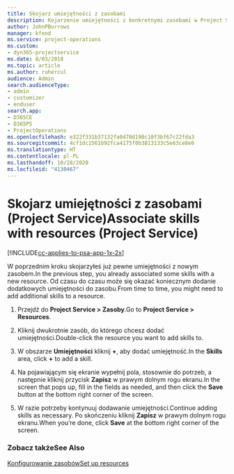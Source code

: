 ```yaml
---
title: Skojarz umiejętności z zasobami
description: Kojarzenie umiejętności z konkretnymi zasobami w Project Service
author: JohnPBurrows
manager: kfend
ms.service: project-operations
ms.custom:
- dyn365-projectservice
ms.date: 8/03/2018
ms.topic: article
ms.author: ruhercul
audience: Admin
search.audienceType:
- admin
- customizer
- enduser
search.app:
- D365CE
- D365PS
- ProjectOperations
ms.openlocfilehash: e322f331b37132fa0478d190c10f3bf67c22fda3
ms.sourcegitcommit: 4cf1dc1561b92fca4175f0b3813133c5e63ce8e6
ms.translationtype: HT
ms.contentlocale: pl-PL
ms.lasthandoff: 10/28/2020
ms.locfileid: "4130467"
---
```

# <a name="associate-skills-with-resources-project-service"></a><span data-ttu-id="d7881-103">Skojarz umiejętności z zasobami (Project Service)</span><span class="sxs-lookup"><span data-stu-id="d7881-103">Associate skills with resources (Project Service)</span></span>

[!INCLUDE[cc-applies-to-psa-app-1x-2x](../includes/cc-applies-to-psa-app-1x-2x.md)]

<span data-ttu-id="d7881-104">W poprzednim kroku skojarzyłeś już pewne umiejętności z nowym zasobem.</span><span class="sxs-lookup"><span data-stu-id="d7881-104">In the previous step, you already associated some skills with  a new resource.</span></span> <span data-ttu-id="d7881-105">Od czasu do czasu może się okazać koniecznym dodanie dodatkowych umiejętności do zasobu.</span><span class="sxs-lookup"><span data-stu-id="d7881-105">From time to time, you might need to add additional skills to a resource.</span></span>  
  
1.  <span data-ttu-id="d7881-106">Przejdź do **Project Service > Zasoby**.</span><span class="sxs-lookup"><span data-stu-id="d7881-106">Go to **Project Service > Resources**.</span></span>  
  
2.  <span data-ttu-id="d7881-107">Kliknij dwukrotnie zasób, do którego chcesz dodać umiejętności.</span><span class="sxs-lookup"><span data-stu-id="d7881-107">Double-click the resource you want to add skills to.</span></span>  
  
3.  <span data-ttu-id="d7881-108">W obszarze **Umiejętności** kliknij **+**, aby dodać umiejętność.</span><span class="sxs-lookup"><span data-stu-id="d7881-108">In the **Skills** area, click **+** to add a skill.</span></span>  
  
4.  <span data-ttu-id="d7881-109">Na pojawiającym się ekranie wypełnij pola, stosownie do potrzeb, a następnie kliknij przycisk **Zapisz** w prawym dolnym rogu ekranu.</span><span class="sxs-lookup"><span data-stu-id="d7881-109">In the screen that pops up, fill in the fields as needed, and then click the **Save** button at the bottom right corner of the screen.</span></span>  
  
5.  <span data-ttu-id="d7881-110">W razie potrzeby kontynuuj dodawanie umiejętności.</span><span class="sxs-lookup"><span data-stu-id="d7881-110">Continue adding skills as necessary.</span></span> <span data-ttu-id="d7881-111">Po skończeniu kliknij **Zapisz** w prawym dolnym rogu ekranu.</span><span class="sxs-lookup"><span data-stu-id="d7881-111">When you’re done, click **Save** at the bottom right corner of the screen.</span></span>  
  
### <a name="see-also"></a><span data-ttu-id="d7881-112">Zobacz także</span><span class="sxs-lookup"><span data-stu-id="d7881-112">See Also</span></span>  
 [<span data-ttu-id="d7881-113">Konfigurowanie zasobów</span><span class="sxs-lookup"><span data-stu-id="d7881-113">Set up resources</span></span>](../psa/set-up-resources.md)
